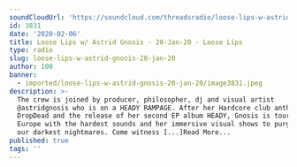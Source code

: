 ```yaml
---
soundCloudUrl: 'https://soundcloud.com/threadsradio/loose-lips-w-astrid-gnosis-20-jan-2020'
id: 3831
date: '2020-02-06'
title: Loose Lips w/ Astrid Gnosis - 20-Jan-20 - Loose Lips
type: radio
slug: loose-lips-w-astrid-gnosis-20-jan-20
author: 100
banner:
  - imported/loose-lips-w-astrid-gnosis-20-jan-20/image3831.jpeg
description: >-
  The crew is joined by producer, philosopher, dj and visual artist
  @astridgnosis who is on a HEADY RAMPAGE. After her Hardcore club anthem
  DropDead and the release of her second EP album HEADY, Gnosis is touring
  Europe with the hardest sounds and her immersive visual shows to purge us from
  our darkest nightmares. Come witness [...]Read More...
published: true
tags: ''
---
```

